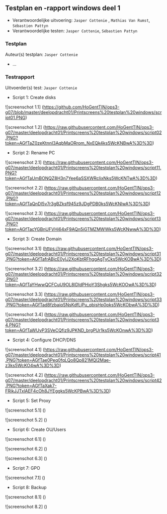 ## Testplan en -rapport windows deel 1

* Verantwoordelijke uitvoering: `Jasper Cottenie` , `Mathias Van Rumst`, `Sébastien Pattyn`
* Verantwoordelijke testen: `Jasper Cottenie`, `Sébastien Pattyn`

### Testplan

Auteur(s) testplan: `Jasper Cottenie`

- ...

### Testrapport

Uitvoerder(s) test: `Jasper Cottenie`

- Script 1: Create disks

![screenschot 1.1] (https://github.com/HoGentTIN/ops3-g07/blob/master/deelopdracht01/Printscreens%20testplan%20windows/script01.PNG)

![screenschot 1.2] (https://raw.githubusercontent.com/HoGentTIN/ops3-g07/master/deelopdracht01/Printscreens%20testplan%20windows/script02.PNG?token=AGfTaZ0zeKtnnI3AqbMaORrom_NxEQk4ks5WcKNBwA%3D%3D)

- Script 2: Rename PC

![screenschot 2.1] (https://raw.githubusercontent.com/HoGentTIN/ops3-g07/master/deelopdracht01/Printscreens%20testplan%20windows/script11.PNG?token=AGfTaUmBONQZ8H3n7Yee6aSSXWRclixNks5WcKNTwA%3D%3D)

![screenschot 2.2] (https://raw.githubusercontent.com/HoGentTIN/ops3-g07/master/deelopdracht01/Printscreens%20testplan%20windows/script12.PNG?token=AGfTaQnDl5v7r3gBZksf945z9JDgPDB0ks5WcKNlwA%3D%3D)

![screenschot 2.3] (https://raw.githubusercontent.com/HoGentTIN/ops3-g07/master/deelopdracht01/Printscreens%20testplan%20windows/script13.PNG?token=AGfTacYGBnUFVHi64xF9AQn5iGTMZMWWks5WcKNwwA%3D%3D)

- Script 3: Create Domain

![screenschot 3.1] (https://raw.githubusercontent.com/HoGentTIN/ops3-g07/master/deelopdracht01/Printscreens%20testplan%20windows/script31.PNG?token=AGfTafrABjcE0ylJ2XoKbtRFhggAgTyCks5WcKOBwA%3D%3D)

![screenschot 3.2] (https://raw.githubusercontent.com/HoGentTIN/ops3-g07/master/deelopdracht01/Printscreens%20testplan%20windows/script32.PNG?token=AGfTaYHwwQCFCuU9OL8lDIdPHioY3Shgks5WcKOOwA%3D%3D)

![screenschot 3.3] (https://raw.githubusercontent.com/HoGentTIN/ops3-g07/master/deelopdracht01/Printscreens%20testplan%20windows/script33.PNG?token=AGfTad8fzbaiqSNsKdfLjPu_qbisHp0pks5WcKObwA%3D%3D)

![screenschot 3.4] (https://raw.githubusercontent.com/HoGentTIN/ops3-g07/master/deelopdracht01/Printscreens%20testplan%20windows/script34.PNG?token=AGfTaWUvP3SVeCQfiz9JPKND_brgPUr1ks5WcKOnwA%3D%3D)

- Script 4: Configure DHCP/DNS

![screenschot 4.1] (https://raw.githubusercontent.com/HoGentTIN/ops3-g07/master/deelopdracht01/Printscreens%20testplan%20windows/script41.PNG?token=AGfTae0Peq0fqLQo8Qp821MQl2Mae-z3ks5WcKO4wA%3D%3D)

![screenschot 4.2] (https://raw.githubusercontent.com/HoGentTIN/ops3-g07/master/deelopdracht01/Printscreens%20testplan%20windows/script42.PNG?token=AGfTaXak7-FRikJJTxlAEF4cOh8JYEggks5WcKPBwA%3D%3D)

- Script 5: Set Proxy

![screenschot 5.1] ()

![screenschot 5.2] ()

- Script 6: Create OU/Users

![screenschot 6.1] ()

![screenschot 6.2] ()

![screenschot 6.3] ()

- Script 7: GPO

![screenschot 7.1] ()

- Script 8: Backup

![screenschot 8.1] ()

![screenschot 8.2] ()

